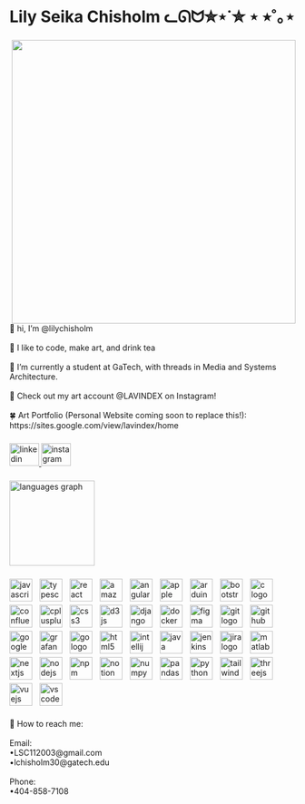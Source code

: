 <h1 align="left">Lily Seika Chisholm ᓚᘏᗢ✮⋆˙✮ ⋆ ⭒˚｡⋆</h1>

###

<img align="right" style="height: 500px" src="https://media1.giphy.com/media/v1.Y2lkPTc5MGI3NjExZzlyZWJnYjVqMWFlY2gybXprcnU4bTdlbmp3ZXk1YXNjZHRoeHRodiZlcD12MV9pbnRlcm5hbF9naWZfYnlfaWQmY3Q9Zw/yALcFbrKshfoY/giphy.gif"  />

###

<p align="left">🌸 hi, I’m @lilychisholm<br><br>🍵 I like to code, make art, and drink tea<br><br>🌱 I’m currently a student at GaTech, with threads in Media and Systems Architecture.<br><br>🍄 Check out my art account @LAVINDEX on Instagram!<br><br>🍀 Art Portfolio (Personal Website coming soon to replace this!): https://sites.google.com/view/lavindex/home</p>

###

<div align="left">
  <a href="https://www.linkedin.com/in/lilychisholm/" target="_blank">
    <img src="https://raw.githubusercontent.com/maurodesouza/profile-readme-generator/master/src/assets/icons/social/linkedin/default.svg" width="52" height="40" alt="linkedin logo"  />
  </a>
  <a href="https://www.instagram.com/lavindex/" target="_blank">
    <img src="https://raw.githubusercontent.com/maurodesouza/profile-readme-generator/master/src/assets/icons/social/instagram/default.svg" width="52" height="40" alt="instagram logo"  />
  </a>
</div>

###

<div align="left">
  <img src="https://github-readme-stats.vercel.app/api/top-langs?username=lilychisholm&locale=en&hide_title=false&layout=compact&card_width=320&langs_count=5&theme=dracula&hide_border=false&order=2" height="150" alt="languages graph"  />
</div>

###

<div align="left" style="display: flex; flex-wrap: wrap; gap: 6px;">
<img src="https://cdn.jsdelivr.net/gh/devicons/devicon/icons/javascript/javascript-original.svg" style="height: 40px; width: auto;" alt="javascript logo" />
  <img width="1" />
  <img src="https://cdn.jsdelivr.net/gh/devicons/devicon/icons/typescript/typescript-original.svg" style="height: 40px; width: auto;" alt="typescript logo"  />
  <img width="1" />
  <img src="https://cdn.jsdelivr.net/gh/devicons/devicon/icons/react/react-original.svg" style="height: 40px; width: auto;" alt="react logo"  />
  <img width="1" />
  <img src="https://cdn.jsdelivr.net/gh/devicons/devicon/icons/amazonwebservices/amazonwebservices-line-wordmark.svg" style="height: 40px; width: auto;" alt="amazonwebservices logo"  />
  <img width="1" />
  <img src="https://cdn.jsdelivr.net/gh/devicons/devicon/icons/angularjs/angularjs-original.svg" style="height: 40px; width: auto;" alt="angularjs logo"  />
  <img width="1" />
  <img src="https://cdn.jsdelivr.net/gh/devicons/devicon/icons/apple/apple-original.svg" style="height: 40px; width: auto;" alt="apple logo"  />
  <img width="1" />
  <img src="https://cdn.jsdelivr.net/gh/devicons/devicon/icons/arduino/arduino-original.svg" style="height: 40px; width: auto;" alt="arduino logo"  />
  <img width="1" />
  <img src="https://cdn.jsdelivr.net/gh/devicons/devicon/icons/bootstrap/bootstrap-original.svg" style="height: 40px; width: auto;" alt="bootstrap logo"  />
  <img width="1" />
  <img src="https://cdn.jsdelivr.net/gh/devicons/devicon/icons/c/c-original.svg" style="height: 40px; width: auto;" alt="c logo"  />
  <img width="1" />
  <img src="https://cdn.jsdelivr.net/gh/devicons/devicon/icons/confluence/confluence-original.svg" style="height: 40px; width: auto;" alt="confluence logo"  />
  <img width="1" />
  <img src="https://cdn.jsdelivr.net/gh/devicons/devicon/icons/cplusplus/cplusplus-original.svg" style="height: 40px; width: auto;" alt="cplusplus logo"  />
  <img width="1" />
  <img src="https://cdn.jsdelivr.net/gh/devicons/devicon/icons/css3/css3-original.svg" style="height: 40px; width: auto;" alt="css3 logo"  />
  <img width="1" />
  <img src="https://cdn.jsdelivr.net/gh/devicons/devicon/icons/d3js/d3js-original.svg" style="height: 40px; width: auto;" alt="d3js logo"  />
  <img width="1" />
  <img src="https://cdn.jsdelivr.net/gh/devicons/devicon/icons/django/django-plain.svg" style="height: 40px; width: auto;" alt="django logo"  />
  <img width="1" />
  <img src="https://cdn.jsdelivr.net/gh/devicons/devicon/icons/docker/docker-original.svg" style="height: 40px; width: auto;" alt="docker logo"  />
  <img width="1" />
  <img src="https://cdn.jsdelivr.net/gh/devicons/devicon/icons/figma/figma-original.svg" style="height: 40px; width: auto;" alt="figma logo"  />
  <img width="1" />
  <img src="https://cdn.jsdelivr.net/gh/devicons/devicon/icons/git/git-original.svg" style="height: 40px; width: auto;" alt="git logo"  />
  <img width="1" />
  <img src="https://cdn.jsdelivr.net/gh/devicons/devicon/icons/github/github-original.svg" style="height: 40px; width: auto;" alt="github logo"  />
  <img width="1" />
  <img src="https://cdn.jsdelivr.net/gh/devicons/devicon/icons/googlecloud/googlecloud-original.svg" style="height: 40px; width: auto;" alt="googlecloud logo"  />
  <img width="1" />
  <img src="https://cdn.jsdelivr.net/gh/devicons/devicon/icons/grafana/grafana-original.svg" style="height: 40px; width: auto;" alt="grafana logo"  />
  <img width="1" />
  <img src="https://cdn.jsdelivr.net/gh/devicons/devicon/icons/go/go-original.svg" style="height: 40px; width: auto;" alt="go logo"  />
  <img width="1" />
  <img src="https://cdn.jsdelivr.net/gh/devicons/devicon/icons/html5/html5-original.svg" style="height: 40px; width: auto;" alt="html5 logo"  />
  <img width="1" />
  <img src="https://cdn.jsdelivr.net/gh/devicons/devicon/icons/intellij/intellij-original.svg" style="height: 40px; width: auto;" alt="intellij logo"  />
  <img width="1" />
  <img src="https://cdn.jsdelivr.net/gh/devicons/devicon/icons/java/java-original.svg" style="height: 40px; width: auto;" alt="java logo"  />
  <img width="1" />
  <img src="https://cdn.jsdelivr.net/gh/devicons/devicon/icons/jenkins/jenkins-line.svg" style="height: 40px; width: auto;" alt="jenkins logo"  />
  <img width="1" />
  <img src="https://cdn.jsdelivr.net/gh/devicons/devicon/icons/jira/jira-original.svg" style="height: 40px; width: auto;" alt="jira logo"  />
  <img width="1" />
  <img src="https://cdn.jsdelivr.net/gh/devicons/devicon/icons/matlab/matlab-original.svg" style="height: 40px; width: auto;" alt="matlab logo"  />
  <img width="1" />
  <img src="https://cdn.jsdelivr.net/gh/devicons/devicon/icons/nextjs/nextjs-original.svg" style="height: 40px; width: auto;" alt="nextjs logo"  />
  <img width="1" />
  <img src="https://cdn.jsdelivr.net/gh/devicons/devicon/icons/nodejs/nodejs-original.svg" style="height: 40px; width: auto;" alt="nodejs logo"  />
  <img width="1" />
  <img src="https://cdn.jsdelivr.net/gh/devicons/devicon/icons/npm/npm-original-wordmark.svg" style="height: 40px; width: auto;" alt="npm logo"  />
  <img width="1" />
  <img src="https://cdn.jsdelivr.net/gh/devicons/devicon/icons/notion/notion-original.svg" style="height: 40px; width: auto;" alt="notion logo"  />
  <img width="1" />
  <img src="https://cdn.jsdelivr.net/gh/devicons/devicon/icons/numpy/numpy-original.svg" style="height: 40px; width: auto;" alt="numpy logo"  />
  <img width="1" />
  <img src="https://cdn.jsdelivr.net/gh/devicons/devicon/icons/pandas/pandas-original.svg" style="height: 40px; width: auto;" alt="pandas logo"  />
  <img width="1" />
  <img src="https://cdn.jsdelivr.net/gh/devicons/devicon/icons/python/python-original.svg" style="height: 40px; width: auto;" alt="python logo"  />
  <img width="1" />
  <img src="https://cdn.jsdelivr.net/gh/devicons/devicon/icons/tailwindcss/tailwindcss-original-wordmark.svg" style="height: 40px; width: auto;" alt="tailwindcss logo"  />
  <img width="1" />
  <img src="https://cdn.jsdelivr.net/gh/devicons/devicon/icons/threejs/threejs-original.svg" style="height: 40px; width: auto;" alt="threejs logo"  />
  <img width="1" />
  <img src="https://cdn.jsdelivr.net/gh/devicons/devicon/icons/vuejs/vuejs-original.svg" style="height: 40px; width: auto;" alt="vuejs logo"  />
  <img width="1" />
  <img src="https://cdn.jsdelivr.net/gh/devicons/devicon/icons/vscode/vscode-original.svg" style="height: 40px; width: auto;" alt="vscode logo"  />
</div>

###

<p align="left">💌 How to reach me: <br><br>Email: <br>•LSC112003@gmail.com<br>•lchisholm30@gatech.edu<br><br>Phone: <br>•404-858-7108</p>

###
